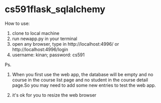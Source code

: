 # cs591flask_sqlalchemy

How to use:
1. clone to local machine
2. run newapp.py in your terminal
3. open any browser, type in http://localhost:4996/ or http://localhost:4996/login
4. username: kinan; password: cs591

Ps.
1. When you first use the web app, the database will be empty and no course in the course list page and no student in the course detail page.So you may need to add some new entries to test the web app.

2. it's ok for you to resize the web browser
